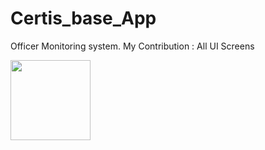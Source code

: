 # Certis_base_App
Officer Monitoring system. 
My Contribution : All UI Screens 

<img src="https://drive.google.com/open?id=10-OCxCwrO9CSq-4b-ezyBrdhsEv1I4mR" width="128">
